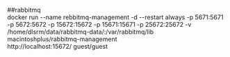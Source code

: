 ##rabbitmq   
docker run --name rebbitmq-management -d --restart always -p 5671:5671 -p 5672:5672  -p 15672:15672 -p 15671:15671  -p 25672:25672  -v /home/dlsrm/data/rabbitmq-data/:/var/rabbitmq/lib  macintoshplus/rabbitmq-management   
http://localhost:15672/   guest/guest   
